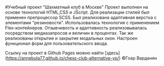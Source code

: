 #Учебный проект "Шахматный клуб в Москве"
Проект выполнен на основе технологий HTML,CSS и JScript. Для реализации стилей был применен препроцессор SCSS. Был реализована адаптивная верстка с элементами "резиновости". Использовалась технология с применением Flex-контейнеров. Отзывчивость и адаптивность реализовывалась посредством медиазапросов и величин в процентах. Так же реализованы открытие и закрытие модальных окон. Настроен функционал форм для пользовательского ввода.

Ссылку на проект в Github Pages можно найти [здесь] (https://annebula77.github.io/chess-club-alternative-yp/) ©Гоар Варданян








